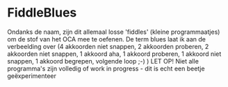 # FiddleBlues
Ondanks de naam, zijn dit allemaal losse 'fiddles' (kleine programmaatjes) om de stof van het OCA mee te oefenen. De term blues laat ik aan de verbeelding over (4 akkoorden niet snappen, 2 akkoorden proberen, 2 akkoorden niet snappen, 1 akkoord aha, 1 akkoord proberen, 1 akkoord niet snappen, 1 akkoord begrepen, volgende loop ;-) )
LET OP! Niet alle programma's zijn volledig of work in progress - dit is echt een beetje geëxperimenteer
